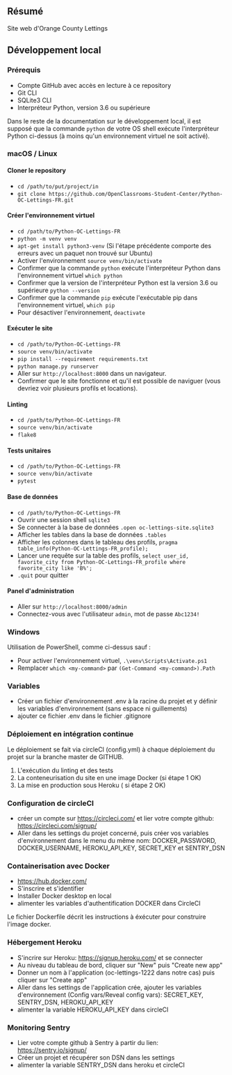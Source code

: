 ## Résumé

Site web d'Orange County Lettings

## Développement local

### Prérequis

- Compte GitHub avec accès en lecture à ce repository
- Git CLI
- SQLite3 CLI
- Interpréteur Python, version 3.6 ou supérieure

Dans le reste de la documentation sur le développement local, il est supposé que la commande `python` de votre OS shell exécute l'interpréteur Python ci-dessus (à moins qu'un environnement virtuel ne soit activé).

### macOS / Linux

#### Cloner le repository

- `cd /path/to/put/project/in`
- `git clone https://github.com/OpenClassrooms-Student-Center/Python-OC-Lettings-FR.git`

#### Créer l'environnement virtuel

- `cd /path/to/Python-OC-Lettings-FR`
- `python -m venv venv`
- `apt-get install python3-venv` (Si l'étape précédente comporte des erreurs avec un paquet non trouvé sur Ubuntu)
- Activer l'environnement `source venv/bin/activate`
- Confirmer que la commande `python` exécute l'interpréteur Python dans l'environnement virtuel
`which python`
- Confirmer que la version de l'interpréteur Python est la version 3.6 ou supérieure `python --version`
- Confirmer que la commande `pip` exécute l'exécutable pip dans l'environnement virtuel, `which pip`
- Pour désactiver l'environnement, `deactivate`

#### Exécuter le site

- `cd /path/to/Python-OC-Lettings-FR`
- `source venv/bin/activate`
- `pip install --requirement requirements.txt`
- `python manage.py runserver`
- Aller sur `http://localhost:8000` dans un navigateur.
- Confirmer que le site fonctionne et qu'il est possible de naviguer (vous devriez voir plusieurs profils et locations).

#### Linting

- `cd /path/to/Python-OC-Lettings-FR`
- `source venv/bin/activate`
- `flake8`

#### Tests unitaires

- `cd /path/to/Python-OC-Lettings-FR`
- `source venv/bin/activate`
- `pytest`

#### Base de données

- `cd /path/to/Python-OC-Lettings-FR`
- Ouvrir une session shell `sqlite3`
- Se connecter à la base de données `.open oc-lettings-site.sqlite3`
- Afficher les tables dans la base de données `.tables`
- Afficher les colonnes dans le tableau des profils, `pragma table_info(Python-OC-Lettings-FR_profile);`
- Lancer une requête sur la table des profils, `select user_id, favorite_city from
  Python-OC-Lettings-FR_profile where favorite_city like 'B%';`
- `.quit` pour quitter

#### Panel d'administration

- Aller sur `http://localhost:8000/admin`
- Connectez-vous avec l'utilisateur `admin`, mot de passe `Abc1234!`

### Windows

Utilisation de PowerShell, comme ci-dessus sauf :

- Pour activer l'environnement virtuel, `.\venv\Scripts\Activate.ps1` 
- Remplacer `which <my-command>` par `(Get-Command <my-command>).Path`

### Variables

- Créer un fichier d'environnement .env à la racine du projet et y définir les variables d'environnement (sans espace ni guillements)
- ajouter ce fichier .env dans le fichier .gitignore


### Déploiement en intégration continue

Le déploiement se fait via circleCI (config.yml) à chaque déploiement du projet sur la branche master de GITHUB. 
1) L'exécution du linting et des tests
2) La conteneurisation du site en une image Docker (si étape 1 OK)
3) La mise en production sous Heroku ( si étape 2 OK)

### Configuration de circleCI

- créer un compte sur https://circleci.com/ et lier votre compte github: https://circleci.com/signup/
- Aller dans les settings du projet concerné, puis créer vos variables d'environnement dans le menu du même nom:
DOCKER_PASSWORD, DOCKER_USERNAME, HEROKU_API_KEY, SECRET_KEY et SENTRY_DSN


### Containerisation avec Docker

- https://hub.docker.com/
- S'inscrire et s'identifier
- Installer Docker desktop en local
- alimenter les variables d'authentification DOCKER dans CircleCI

Le fichier Dockerfile décrit les instructions à éxécuter pour construire l'image docker.

### Hébergement Heroku

- S'incrire sur Heroku: https://signup.heroku.com/ et se connecter
- Au niveau du tableau de bord, cliquer sur "New" puis "Create new app"
- Donner un nom à l'application (oc-lettings-1222 dans notre cas) puis cliquer sur "Create app"
- Aller dans les settings de l'application crée, ajouter les variables d'environnement (Config vars/Reveal config vars):
SECRET_KEY, SENTRY_DSN, HEROKU_API_KEY
- alimenter la variable HEROKU_API_KEY dans circleCI

### Monitoring Sentry

- Lier votre compte github à Sentry à partir du lien: https://sentry.io/signup/
- Créer un projet et récupérer son DSN dans les settings
- alimenter la variable SENTRY_DSN dans heroku et circleCI
